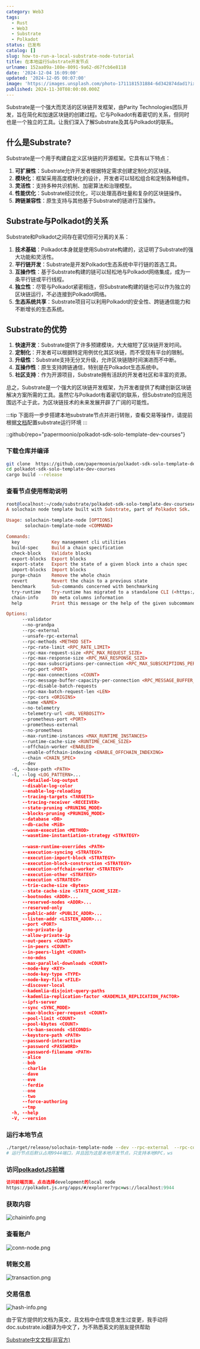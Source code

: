 ```yaml
---
category: Web3
tags:
  - Rust
  - Web3
  - Substrate
  - Polkadot
status: 已发布
catalog: []
slug: how-to-run-a-local-substrate-node-tutorial
title: 在本地运行Substrate开发节点
urlname: 152aa09a-108e-8091-9a62-d67fcb6e8118
date: '2024-12-04 16:09:00'
updated: '2024-12-05 00:07:00'
image: 'https://images.unsplash.com/photo-1711181531884-6d342874dad1?ixlib=rb-4.0.3&q=85&fm=jpg&crop=entropy&cs=srgb'
published: 2024-11-30T08:00:00.000Z
---
```


Substrate是一个强大而灵活的区块链开发框架，由Parity Technologies团队开发，旨在简化和加速区块链的创建过程。它与Polkadot有着密切的关系，但同时也是一个独立的工具。让我们深入了解Substrate及其与Polkadot的联系。


## 什么是Substrate?


Substrate是一个用于构建自定义区块链的开源框架。它具有以下特点：

1. **可扩展性**：Substrate允许开发者根据特定需求创建定制化的区块链。
2. **模块化**：框架采用高度模块化的设计，开发者可以轻松组合和定制各种组件。
3. **灵活性**：支持多种共识机制、加密算法和治理模型。
4. **性能优化**：Substrate经过优化，可以处理高吞吐量和复杂的区块链操作。
5. **跨链兼容性**：原生支持与其他基于Substrate的链进行互操作。

## Substrate与Polkadot的关系


Substrate和Polkadot之间存在密切但可分离的关系：

1. **技术基础**：Polkadot本身就是使用Substrate构建的，这证明了Substrate的强大功能和灵活性。
2. **平行链开发**：Substrate是开发Polkadot生态系统中平行链的首选工具。
3. **互操作性**：基于Substrate构建的链可以轻松地与Polkadot网络集成，成为一条平行链或平行线程。
4. **独立性**：尽管与Polkadot紧密相连，但Substrate构建的链也可以作为独立的区块链运行，不必连接到Polkadot网络。
5. **生态系统共享**：Substrate项目可以利用Polkadot的安全性、跨链通信能力和不断增长的生态系统。

## Substrate的优势

1. **快速开发**：Substrate提供了许多预建模块，大大缩短了区块链开发时间。
2. **定制化**：开发者可以根据特定用例优化其区块链，而不受现有平台的限制。
3. **升级性**：Substrate支持无分叉升级，允许区块链随时间演进而不中断。
4. **互操作性**：原生支持跨链通信，特别是在Polkadot生态系统中。
5. **社区支持**：作为开源项目，Substrate拥有活跃的开发者社区和丰富的资源。

总之，Substrate是一个强大的区块链开发框架，为开发者提供了构建创新区块链解决方案所需的工具。虽然它与Polkadot有着密切的联系，但Substrate的应用范围远不止于此，为区块链技术的未来发展开辟了广阔的可能性。


:::tip
下面将一步步搭建本地substrate节点并进行转账，查看交易等操作，请提前根据[文档](https://substrate-docs.pages.dev/en/install/macos/?mode=light)配置substrate运行环境
:::


::github{repo="papermoonio/polkadot-sdk-solo-template-dev-courses"}


### 下载仓库并编译


```bash
git clone  https://github.com/papermoonio/polkadot-sdk-solo-template-dev-courses 
cd polkadot-sdk-solo-template-dev-courses
cargo build --release
```


### 查看节点使用帮助说明


```prolog
root@localhost:~/code/substrate/polkadot-sdk-solo-template-dev-courses# ./target/release/solochain-template-node -h
A solochain node template built with Substrate, part of Polkadot Sdk.

Usage: solochain-template-node [OPTIONS]
       solochain-template-node <COMMAND>

Commands:
  key            Key management cli utilities
  build-spec     Build a chain specification
  check-block    Validate blocks
  export-blocks  Export blocks
  export-state   Export the state of a given block into a chain spec
  import-blocks  Import blocks
  purge-chain    Remove the whole chain
  revert         Revert the chain to a previous state
  benchmark      Sub-commands concerned with benchmarking
  try-runtime    Try-runtime has migrated to a standalone CLI (<https://github.com/paritytech/try-runtime-cli>). The subcommand exists as a stub and deprecation notice. It will be removed entirely some time after January 2024
  chain-info     Db meta columns information
  help           Print this message or the help of the given subcommand(s)

Options:
      --validator                                                                                Enable validator mode
      --no-grandpa                                                                               Disable GRANDPA
      --rpc-external                                                                             Listen to all RPC interfaces (default: local)
      --unsafe-rpc-external                                                                      Listen to all RPC interfaces
      --rpc-methods <METHOD SET>                                                                 RPC methods to expose. [default: auto] [possible values: auto, safe, unsafe]
      --rpc-rate-limit <RPC_RATE_LIMIT>                                                          RPC rate limiting (calls/minute) for each connection
      --rpc-max-request-size <RPC_MAX_REQUEST_SIZE>                                              Set the maximum RPC request payload size for both HTTP and WS in megabytes [default: 15]
      --rpc-max-response-size <RPC_MAX_RESPONSE_SIZE>                                            Set the maximum RPC response payload size for both HTTP and WS in megabytes [default: 15]
      --rpc-max-subscriptions-per-connection <RPC_MAX_SUBSCRIPTIONS_PER_CONNECTION>              Set the maximum concurrent subscriptions per connection [default: 1024]
      --rpc-port <PORT>                                                                          Specify JSON-RPC server TCP port
      --rpc-max-connections <COUNT>                                                              Maximum number of RPC server connections [default: 100]
      --rpc-message-buffer-capacity-per-connection <RPC_MESSAGE_BUFFER_CAPACITY_PER_CONNECTION>  The number of messages the RPC server is allowed to keep in memory [default: 64]
      --rpc-disable-batch-requests                                                               Disable RPC batch requests
      --rpc-max-batch-request-len <LEN>                                                          Limit the max length per RPC batch request
      --rpc-cors <ORIGINS>                                                                       Specify browser *origins* allowed to access the HTTP & WS RPC servers
      --name <NAME>                                                                              The human-readable name for this node
      --no-telemetry                                                                             Disable connecting to the Substrate telemetry server
      --telemetry-url <URL VERBOSITY>                                                            The URL of the telemetry server to connect to
      --prometheus-port <PORT>                                                                   Specify Prometheus exporter TCP Port
      --prometheus-external                                                                      Expose Prometheus exporter on all interfaces
      --no-prometheus                                                                            Do not expose a Prometheus exporter endpoint
      --max-runtime-instances <MAX_RUNTIME_INSTANCES>                                            The size of the instances cache for each runtime [max: 32] [default: 8]
      --runtime-cache-size <RUNTIME_CACHE_SIZE>                                                  Maximum number of different runtimes that can be cached [default: 2]
      --offchain-worker <ENABLED>                                                                Execute offchain workers on every block [default: when-authority] [possible values: always, never, when-authority]
      --enable-offchain-indexing <ENABLE_OFFCHAIN_INDEXING>                                      Enable offchain indexing API [default: false] [possible values: true, false]
      --chain <CHAIN_SPEC>                                                                       Specify the chain specification
      --dev                                                                                      Specify the development chain
  -d, --base-path <PATH>                                                                         Specify custom base path
  -l, --log <LOG_PATTERN>...                                                                     Sets a custom logging filter (syntax: `<target>=<level>`)
      --detailed-log-output                                                                      Enable detailed log output
      --disable-log-color                                                                        Disable log color output
      --enable-log-reloading                                                                     Enable feature to dynamically update and reload the log filter
      --tracing-targets <TARGETS>                                                                Sets a custom profiling filter
      --tracing-receiver <RECEIVER>                                                              Receiver to process tracing messages [default: log] [possible values: log]
      --state-pruning <PRUNING_MODE>                                                             Specify the state pruning mode
      --blocks-pruning <PRUNING_MODE>                                                            Specify the blocks pruning mode [default: archive-canonical]
      --database <DB>                                                                            Select database backend to use [possible values: rocksdb, paritydb, auto, paritydb-experimental]
      --db-cache <MiB>                                                                           Limit the memory the database cache can use
      --wasm-execution <METHOD>                                                                  Method for executing Wasm runtime code [default: compiled] [possible values: interpreted-i-know-what-i-do, compiled]
      --wasmtime-instantiation-strategy <STRATEGY>                                               The WASM instantiation method to use [default: pooling-copy-on-write] [possible values: pooling-copy-on-write, recreate-instance-copy-on-write, pooling,
                                                                                                 recreate-instance]
      --wasm-runtime-overrides <PATH>                                                            Specify the path where local WASM runtimes are stored
      --execution-syncing <STRATEGY>                                                             Runtime execution strategy for importing blocks during initial sync [possible values: native, wasm, both, native-else-wasm]
      --execution-import-block <STRATEGY>                                                        Runtime execution strategy for general block import (including locally authored blocks) [possible values: native, wasm, both, native-else-wasm]
      --execution-block-construction <STRATEGY>                                                  Runtime execution strategy for constructing blocks [possible values: native, wasm, both, native-else-wasm]
      --execution-offchain-worker <STRATEGY>                                                     Runtime execution strategy for offchain workers [possible values: native, wasm, both, native-else-wasm]
      --execution-other <STRATEGY>                                                               Runtime execution strategy when not syncing, importing or constructing blocks [possible values: native, wasm, both, native-else-wasm]
      --execution <STRATEGY>                                                                     The execution strategy that should be used by all execution contexts [possible values: native, wasm, both, native-else-wasm]
      --trie-cache-size <Bytes>                                                                  Specify the state cache size [default: 67108864]
      --state-cache-size <STATE_CACHE_SIZE>                                                      DEPRECATED: switch to `--trie-cache-size`
      --bootnodes <ADDR>...                                                                      Specify a list of bootnodes
      --reserved-nodes <ADDR>...                                                                 Specify a list of reserved node addresses
      --reserved-only                                                                            Whether to only synchronize the chain with reserved nodes
      --public-addr <PUBLIC_ADDR>...                                                             Public address that other nodes will use to connect to this node
      --listen-addr <LISTEN_ADDR>...                                                             Listen on this multiaddress
      --port <PORT>                                                                              Specify p2p protocol TCP port
      --no-private-ip                                                                            Always forbid connecting to private IPv4/IPv6 addresses
      --allow-private-ip                                                                         Always accept connecting to private IPv4/IPv6 addresses
      --out-peers <COUNT>                                                                        Number of outgoing connections we're trying to maintain [default: 8]
      --in-peers <COUNT>                                                                         Maximum number of inbound full nodes peers [default: 32]
      --in-peers-light <COUNT>                                                                   Maximum number of inbound light nodes peers [default: 100]
      --no-mdns                                                                                  Disable mDNS discovery (default: true)
      --max-parallel-downloads <COUNT>                                                           Maximum number of peers from which to ask for the same blocks in parallel [default: 5]
      --node-key <KEY>                                                                           Secret key to use for p2p networking
      --node-key-type <TYPE>                                                                     Crypto primitive to use for p2p networking [default: ed25519] [possible values: ed25519]
      --node-key-file <FILE>                                                                     File from which to read the node's secret key to use for p2p networking
      --discover-local                                                                           Enable peer discovery on local networks
      --kademlia-disjoint-query-paths                                                            Require iterative Kademlia DHT queries to use disjoint paths
      --kademlia-replication-factor <KADEMLIA_REPLICATION_FACTOR>                                Kademlia replication factor [default: 20]
      --ipfs-server                                                                              Join the IPFS network and serve transactions over bitswap protocol
      --sync <SYNC_MODE>                                                                         Blockchain syncing mode. [default: full] [possible values: full, fast, fast-unsafe, warp]
      --max-blocks-per-request <COUNT>                                                           Maximum number of blocks per request [default: 64]
      --pool-limit <COUNT>                                                                       Maximum number of transactions in the transaction pool [default: 8192]
      --pool-kbytes <COUNT>                                                                      Maximum number of kilobytes of all transactions stored in the pool [default: 20480]
      --tx-ban-seconds <SECONDS>                                                                 How long a transaction is banned for
      --keystore-path <PATH>                                                                     Specify custom keystore path
      --password-interactive                                                                     Use interactive shell for entering the password used by the keystore
      --password <PASSWORD>                                                                      Password used by the keystore
      --password-filename <PATH>                                                                 File that contains the password used by the keystore
      --alice                                                                                    Shortcut for `--name Alice --validator`
      --bob                                                                                      Shortcut for `--name Bob --validator`
      --charlie                                                                                  Shortcut for `--name Charlie --validator`
      --dave                                                                                     Shortcut for `--name Dave --validator`
      --eve                                                                                      Shortcut for `--name Eve --validator`
      --ferdie                                                                                   Shortcut for `--name Ferdie --validator`
      --one                                                                                      Shortcut for `--name One --validator`
      --two                                                                                      Shortcut for `--name Two --validator`
      --force-authoring                                                                          Enable authoring even when offline
      --tmp                                                                                      Run a temporary node
  -h, --help                                                                                     Print help (see more with '--help')
  -V, --version                                                                                  Print version
```


### 运行本地节点


```bash
./target/release/solochain-template-node --dev --rpc-external  --rpc-cors all
# 运行节点后默认占用9944端口，并且因为这是本地开发节点，只支持本地RPC，ws
```


### 访问[polkadotJS前端](https://polkadot.js.org/apps/#/explorer?rpc=ws://localhost:9944)


```prolog
访问前端页面，点击选择development的local node
https://polkadot.js.org/apps/#/explorer?rpc=ws://localhost:9944
```


### 获取内容


![chaininfo.png](https://prod-files-secure.s3.us-west-2.amazonaws.com/5d24fe63-e567-4804-86f9-9fdc62e13082/89be5adf-5619-4306-be75-45b425e3c446/chaininfo.png?X-Amz-Algorithm=AWS4-HMAC-SHA256&X-Amz-Content-Sha256=UNSIGNED-PAYLOAD&X-Amz-Credential=ASIAZI2LB466UKOA7BTT%2F20250223%2Fus-west-2%2Fs3%2Faws4_request&X-Amz-Date=20250223T213156Z&X-Amz-Expires=3600&X-Amz-Security-Token=IQoJb3JpZ2luX2VjEOD%2F%2F%2F%2F%2F%2F%2F%2F%2F%2FwEaCXVzLXdlc3QtMiJIMEYCIQC9lc%2F3n9scLI8HuhudHisGr4fOHqtTW2a3%2FFE9jB4zPQIhANTU2oFStYNXyQuQ0duQ4ZnfxhUS54CxkX1gwIRDfuzFKv8DCBkQABoMNjM3NDIzMTgzODA1Igz14Au%2FHwblYDmkMIIq3AMPA1%2FVDEWnJjArgjbStHMkncFBK3mEKGCerh7BUhD30ys4FbhQVcLQijcl%2BgqUjbvHpxMbFziZjRHb%2BFTXedL0KmIEQ%2B2%2FCecSufZAYrcHIqMKwU1Bnm%2BG9oXwyN4ZMnTQxYYCIBbrPrUZ2DuPaGjUiDsuSWWkDUl6gPx8KyjsZUTGAL6pjralKbuOTAKmTsm5rYETNkabbx5HGD95T97OIjAn%2FM4ARnWtFuOuhAb6sACAqtcL7SNB1%2BXhOb%2Bd7yVnjB64iSVaUj8vJq7FMMLHLxtfweAZzTSqemicC4uCs8curvCtE7RAbvMsyjVgucMLZWWs1fMmxituaZpZjf4cfRUTlNNcFpYvBwFORzI%2F5R6dUZn4OLNXK2uNbo48tmqlFEF6L2Cojf9R8cT9crY0e8WB0H3w04PnfFQmARsqblpUQHvh8FnCKiblAxkf1PRx8UNWaRQ7fQzo7whqmu0i8rTxebYOecklirroUcM1w791q6LGjsFY3aJ1o6MX6BuPQdc0i2A%2FzawdtbOeNd3QhC2kAK38F0%2BVRY8RvKL8pgE4QZ%2Bz4pNCfjOqQIUWk%2Fz6qU9%2Fb%2FDuqJzk8zV1pbsEji%2FssZdF2j%2F2onFhocw%2FU62l8tb7xBtrgh5%2BwTDhku29BjqkAcAiHQJwDpvQDLrC33s1u6e4LRADplTQQqNPVRDBedef51JFxS0GJWPQ2zpqwp5KK9lWvPogrzcKr4NSDsZC3pj%2FATl899WH635MYEu%2FtoomUAmJC4WUf1ZMfY0NgL5py4zQulz1DhoJ2Hpiv5CVxNUt%2BHB63zisxWIkJTmh5HNUrLsUqafknrChWlQ75O%2FeJWOaPbFZIP2OYxntrU2ssWS%2FVHyp&X-Amz-Signature=2440671de7da5c0bfef7d5f05a28c4a69b52003a3cd1dc1ceb2a444b4ed77220&X-Amz-SignedHeaders=host&x-id=GetObject)


### 查看账户


![conn-node.png](https://prod-files-secure.s3.us-west-2.amazonaws.com/5d24fe63-e567-4804-86f9-9fdc62e13082/05964f92-c6d8-42d1-b4a1-b3a852295683/conn-node.png?X-Amz-Algorithm=AWS4-HMAC-SHA256&X-Amz-Content-Sha256=UNSIGNED-PAYLOAD&X-Amz-Credential=ASIAZI2LB466UKOA7BTT%2F20250223%2Fus-west-2%2Fs3%2Faws4_request&X-Amz-Date=20250223T213156Z&X-Amz-Expires=3600&X-Amz-Security-Token=IQoJb3JpZ2luX2VjEOD%2F%2F%2F%2F%2F%2F%2F%2F%2F%2FwEaCXVzLXdlc3QtMiJIMEYCIQC9lc%2F3n9scLI8HuhudHisGr4fOHqtTW2a3%2FFE9jB4zPQIhANTU2oFStYNXyQuQ0duQ4ZnfxhUS54CxkX1gwIRDfuzFKv8DCBkQABoMNjM3NDIzMTgzODA1Igz14Au%2FHwblYDmkMIIq3AMPA1%2FVDEWnJjArgjbStHMkncFBK3mEKGCerh7BUhD30ys4FbhQVcLQijcl%2BgqUjbvHpxMbFziZjRHb%2BFTXedL0KmIEQ%2B2%2FCecSufZAYrcHIqMKwU1Bnm%2BG9oXwyN4ZMnTQxYYCIBbrPrUZ2DuPaGjUiDsuSWWkDUl6gPx8KyjsZUTGAL6pjralKbuOTAKmTsm5rYETNkabbx5HGD95T97OIjAn%2FM4ARnWtFuOuhAb6sACAqtcL7SNB1%2BXhOb%2Bd7yVnjB64iSVaUj8vJq7FMMLHLxtfweAZzTSqemicC4uCs8curvCtE7RAbvMsyjVgucMLZWWs1fMmxituaZpZjf4cfRUTlNNcFpYvBwFORzI%2F5R6dUZn4OLNXK2uNbo48tmqlFEF6L2Cojf9R8cT9crY0e8WB0H3w04PnfFQmARsqblpUQHvh8FnCKiblAxkf1PRx8UNWaRQ7fQzo7whqmu0i8rTxebYOecklirroUcM1w791q6LGjsFY3aJ1o6MX6BuPQdc0i2A%2FzawdtbOeNd3QhC2kAK38F0%2BVRY8RvKL8pgE4QZ%2Bz4pNCfjOqQIUWk%2Fz6qU9%2Fb%2FDuqJzk8zV1pbsEji%2FssZdF2j%2F2onFhocw%2FU62l8tb7xBtrgh5%2BwTDhku29BjqkAcAiHQJwDpvQDLrC33s1u6e4LRADplTQQqNPVRDBedef51JFxS0GJWPQ2zpqwp5KK9lWvPogrzcKr4NSDsZC3pj%2FATl899WH635MYEu%2FtoomUAmJC4WUf1ZMfY0NgL5py4zQulz1DhoJ2Hpiv5CVxNUt%2BHB63zisxWIkJTmh5HNUrLsUqafknrChWlQ75O%2FeJWOaPbFZIP2OYxntrU2ssWS%2FVHyp&X-Amz-Signature=a70d17b3cf3a9c400df17c1a50eeb100877e7d66b1f9c95c6b29d0e46da91ee6&X-Amz-SignedHeaders=host&x-id=GetObject)


### 转账交易


![transaction.png](https://prod-files-secure.s3.us-west-2.amazonaws.com/5d24fe63-e567-4804-86f9-9fdc62e13082/65593d3b-9b56-4fbe-a383-1447c903127f/transaction.png?X-Amz-Algorithm=AWS4-HMAC-SHA256&X-Amz-Content-Sha256=UNSIGNED-PAYLOAD&X-Amz-Credential=ASIAZI2LB466UKOA7BTT%2F20250223%2Fus-west-2%2Fs3%2Faws4_request&X-Amz-Date=20250223T213156Z&X-Amz-Expires=3600&X-Amz-Security-Token=IQoJb3JpZ2luX2VjEOD%2F%2F%2F%2F%2F%2F%2F%2F%2F%2FwEaCXVzLXdlc3QtMiJIMEYCIQC9lc%2F3n9scLI8HuhudHisGr4fOHqtTW2a3%2FFE9jB4zPQIhANTU2oFStYNXyQuQ0duQ4ZnfxhUS54CxkX1gwIRDfuzFKv8DCBkQABoMNjM3NDIzMTgzODA1Igz14Au%2FHwblYDmkMIIq3AMPA1%2FVDEWnJjArgjbStHMkncFBK3mEKGCerh7BUhD30ys4FbhQVcLQijcl%2BgqUjbvHpxMbFziZjRHb%2BFTXedL0KmIEQ%2B2%2FCecSufZAYrcHIqMKwU1Bnm%2BG9oXwyN4ZMnTQxYYCIBbrPrUZ2DuPaGjUiDsuSWWkDUl6gPx8KyjsZUTGAL6pjralKbuOTAKmTsm5rYETNkabbx5HGD95T97OIjAn%2FM4ARnWtFuOuhAb6sACAqtcL7SNB1%2BXhOb%2Bd7yVnjB64iSVaUj8vJq7FMMLHLxtfweAZzTSqemicC4uCs8curvCtE7RAbvMsyjVgucMLZWWs1fMmxituaZpZjf4cfRUTlNNcFpYvBwFORzI%2F5R6dUZn4OLNXK2uNbo48tmqlFEF6L2Cojf9R8cT9crY0e8WB0H3w04PnfFQmARsqblpUQHvh8FnCKiblAxkf1PRx8UNWaRQ7fQzo7whqmu0i8rTxebYOecklirroUcM1w791q6LGjsFY3aJ1o6MX6BuPQdc0i2A%2FzawdtbOeNd3QhC2kAK38F0%2BVRY8RvKL8pgE4QZ%2Bz4pNCfjOqQIUWk%2Fz6qU9%2Fb%2FDuqJzk8zV1pbsEji%2FssZdF2j%2F2onFhocw%2FU62l8tb7xBtrgh5%2BwTDhku29BjqkAcAiHQJwDpvQDLrC33s1u6e4LRADplTQQqNPVRDBedef51JFxS0GJWPQ2zpqwp5KK9lWvPogrzcKr4NSDsZC3pj%2FATl899WH635MYEu%2FtoomUAmJC4WUf1ZMfY0NgL5py4zQulz1DhoJ2Hpiv5CVxNUt%2BHB63zisxWIkJTmh5HNUrLsUqafknrChWlQ75O%2FeJWOaPbFZIP2OYxntrU2ssWS%2FVHyp&X-Amz-Signature=cdf624067fe42f9df3b966c66bb5aec0dde20946c8620dfdc44c1ba9ea9b288c&X-Amz-SignedHeaders=host&x-id=GetObject)


### 交易信息


![hash-info.png](https://prod-files-secure.s3.us-west-2.amazonaws.com/5d24fe63-e567-4804-86f9-9fdc62e13082/7b9b0ba8-edf2-4998-9e9d-9cde7a64aa23/hash-info.png?X-Amz-Algorithm=AWS4-HMAC-SHA256&X-Amz-Content-Sha256=UNSIGNED-PAYLOAD&X-Amz-Credential=ASIAZI2LB466UKOA7BTT%2F20250223%2Fus-west-2%2Fs3%2Faws4_request&X-Amz-Date=20250223T213156Z&X-Amz-Expires=3600&X-Amz-Security-Token=IQoJb3JpZ2luX2VjEOD%2F%2F%2F%2F%2F%2F%2F%2F%2F%2FwEaCXVzLXdlc3QtMiJIMEYCIQC9lc%2F3n9scLI8HuhudHisGr4fOHqtTW2a3%2FFE9jB4zPQIhANTU2oFStYNXyQuQ0duQ4ZnfxhUS54CxkX1gwIRDfuzFKv8DCBkQABoMNjM3NDIzMTgzODA1Igz14Au%2FHwblYDmkMIIq3AMPA1%2FVDEWnJjArgjbStHMkncFBK3mEKGCerh7BUhD30ys4FbhQVcLQijcl%2BgqUjbvHpxMbFziZjRHb%2BFTXedL0KmIEQ%2B2%2FCecSufZAYrcHIqMKwU1Bnm%2BG9oXwyN4ZMnTQxYYCIBbrPrUZ2DuPaGjUiDsuSWWkDUl6gPx8KyjsZUTGAL6pjralKbuOTAKmTsm5rYETNkabbx5HGD95T97OIjAn%2FM4ARnWtFuOuhAb6sACAqtcL7SNB1%2BXhOb%2Bd7yVnjB64iSVaUj8vJq7FMMLHLxtfweAZzTSqemicC4uCs8curvCtE7RAbvMsyjVgucMLZWWs1fMmxituaZpZjf4cfRUTlNNcFpYvBwFORzI%2F5R6dUZn4OLNXK2uNbo48tmqlFEF6L2Cojf9R8cT9crY0e8WB0H3w04PnfFQmARsqblpUQHvh8FnCKiblAxkf1PRx8UNWaRQ7fQzo7whqmu0i8rTxebYOecklirroUcM1w791q6LGjsFY3aJ1o6MX6BuPQdc0i2A%2FzawdtbOeNd3QhC2kAK38F0%2BVRY8RvKL8pgE4QZ%2Bz4pNCfjOqQIUWk%2Fz6qU9%2Fb%2FDuqJzk8zV1pbsEji%2FssZdF2j%2F2onFhocw%2FU62l8tb7xBtrgh5%2BwTDhku29BjqkAcAiHQJwDpvQDLrC33s1u6e4LRADplTQQqNPVRDBedef51JFxS0GJWPQ2zpqwp5KK9lWvPogrzcKr4NSDsZC3pj%2FATl899WH635MYEu%2FtoomUAmJC4WUf1ZMfY0NgL5py4zQulz1DhoJ2Hpiv5CVxNUt%2BHB63zisxWIkJTmh5HNUrLsUqafknrChWlQ75O%2FeJWOaPbFZIP2OYxntrU2ssWS%2FVHyp&X-Amz-Signature=673ecd4e2c80d8dbf51ed9aa805738236080cee743c44f4ca2716c17abcd4df2&X-Amz-SignedHeaders=host&x-id=GetObject)


由于官方提供的文档为英文，且文档中仓库信息发生过变更，我手动将doc.substrate.io翻译为中文了，为不熟悉英文的朋友提供帮助


[ Substrate中文文档(非官方)](https://substrate-docs.pages.dev/en/tutorials/build-a-blockchain/?mode=light)

